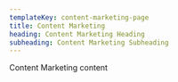 ```yaml
---
templateKey: content-marketing-page
title: Content Marketing
heading: Content Marketing Heading
subheading: Content Marketing Subheading
---
```

Content Marketing content
